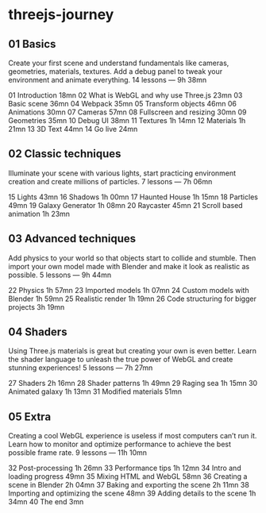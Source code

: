 # threejs-journey

## 01 Basics
Create your first scene and understand fundamentals like cameras, geometries, materials, textures.
Add a debug panel to tweak your environment and animate everything.
14 lessons — 9h 38mn

01 Introduction 18mn
02 What is WebGL and why use Three.js 23mn
03 Basic scene 36mn
04 Webpack 35mn
05 Transform objects 46mn
06 Animations 30mn
07 Cameras 57mn
08 Fullscreen and resizing 30mn
09 Geometries 35mn
10 Debug UI 38mn
11 Textures 1h 14mn
12 Materials 1h 21mn
13 3D Text 44mn
14 Go live 24mn


## 02 Classic techniques
Illuminate your scene with various lights, start practicing environment creation and create millions of particles.
7 lessons — 7h 06mn

15 Lights 43mn
16 Shadows 1h 00mn
17 Haunted House 1h 15mn
18 Particles 49mn
19 Galaxy Generator 1h 08mn
20 Raycaster 45mn
21 Scroll based animation 1h 23mn


## 03 Advanced techniques
Add physics to your world so that objects start to collide and stumble. Then import your own model made with Blender and make it look as realistic as possible.
 5 lessons — 9h 44mn

22 Physics 1h 57mn
23 Imported models 1h 07mn
24 Custom models with Blender 1h 59mn
25 Realistic render 1h 19mn
26 Code structuring for bigger projects 3h 19mn
 

## 04 Shaders
Using Three.js materials is great but creating your own is even better.
Learn the shader language to unleash the true power of WebGL and create stunning experiences!
5 lessons — 7h 27mn

27 Shaders 2h 16mn
28 Shader patterns 1h 49mn
29 Raging sea 1h 15mn
30 Animated galaxy 1h 13mn
31 Modified materials 51mn


## 05 Extra
Creating a cool WebGL experience is useless if most computers can’t run it.
Learn how to monitor and optimize performance to achieve the best possible frame rate.
9 lessons — 11h 10mn

32 Post-processing 1h 26mn
33 Performance tips 1h 12mn
34 Intro and loading progress 49mn
35 Mixing HTML and WebGL 58mn
36 Creating a scene in Blender 2h 04mn
37 Baking and exporting the scene 2h 11mn
38 Importing and optimizing the scene 48mn
39 Adding details to the scene 1h 34mn
40 The end 3mn
